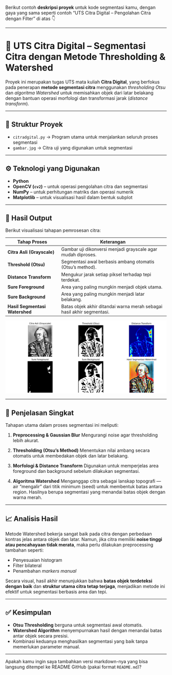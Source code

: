 Berikut contoh **deskripsi proyek** untuk kode segmentasi kamu, dengan gaya yang sama seperti contoh “UTS Citra Digital – Pengolahan Citra dengan Filter” di atas 👇

---

# 🧠 UTS Citra Digital – Segmentasi Citra dengan Metode Thresholding & Watershed

Proyek ini merupakan tugas UTS mata kuliah **Citra Digital**, yang berfokus pada penerapan **metode segmentasi citra** menggunakan *thresholding Otsu* dan *algoritma Watershed* untuk memisahkan objek dari latar belakang dengan bantuan operasi morfologi dan transformasi jarak (*distance transform*).

---

## 📂 Struktur Proyek

* `citradgital.py` → Program utama untuk menjalankan seluruh proses segmentasi
* `gambar.jpg` → Citra uji yang digunakan untuk segmentasi

---

## ⚙️ Teknologi yang Digunakan

* **Python**
* **OpenCV (`cv2`)** – untuk operasi pengolahan citra dan segmentasi
* **NumPy** – untuk perhitungan matriks dan operasi numerik
* **Matplotlib** – untuk visualisasi hasil dalam bentuk subplot

---

## 📸 Hasil Output

Berikut visualisasi tahapan pemrosesan citra:

| Tahap Proses                   | Keterangan                                                             |
| ------------------------------ | ---------------------------------------------------------------------- |
| **Citra Asli (Grayscale)**     | Gambar uji dikonversi menjadi grayscale agar mudah diproses.           |
| **Threshold (Otsu)**           | Segmentasi awal berbasis ambang otomatis (Otsu’s method).              |
| **Distance Transform**         | Mengukur jarak setiap piksel terhadap tepi terdekat.                   |
| **Sure Foreground**            | Area yang paling mungkin menjadi objek utama.                          |
| **Sure Background**            | Area yang paling mungkin menjadi latar belakang.                       |
| **Hasil Segmentasi Watershed** | Batas objek akhir ditandai warna merah sebagai hasil akhir segmentasi. |

![Hasil Segmentasi](https://github.com/paldi2099/program-Python-metode-thresholding/blob/da5a6fc09c5214d252d35e8f2374fff23fc8bf71/hasil%20output.png)

---

## 🧩 Penjelasan Singkat

Tahapan utama dalam proses segmentasi ini meliputi:

1. **Preprocessing & Gaussian Blur**
   Mengurangi noise agar thresholding lebih akurat.

2. **Thresholding (Otsu’s Method)**
   Menentukan nilai ambang secara otomatis untuk membedakan objek dan latar belakang.

3. **Morfologi & Distance Transform**
   Digunakan untuk memperjelas area foreground dan background sebelum dilakukan segmentasi.

4. **Algoritma Watershed**
   Menganggap citra sebagai lanskap topografi — air “mengalir” dari titik minimum (seed) untuk membentuk batas antara region.
   Hasilnya berupa segmentasi yang menandai batas objek dengan warna merah.

---

## 📈 Analisis Hasil

Metode Watershed bekerja sangat baik pada citra dengan perbedaan kontras jelas antara objek dan latar.
Namun, jika citra memiliki **noise tinggi atau pencahayaan tidak merata**, maka perlu dilakukan preprocessing tambahan seperti:

* Penyesuaian histogram
* Filter bilateral
* Penambahan *markers manual*

Secara visual, hasil akhir menunjukkan bahwa **batas objek terdeteksi dengan baik** dan **struktur utama citra tetap terjaga**, menjadikan metode ini efektif untuk segmentasi berbasis area dan tepi.

---

## ✅ Kesimpulan

* **Otsu Thresholding** berguna untuk segmentasi awal otomatis.
* **Watershed Algorithm** menyempurnakan hasil dengan menandai batas antar objek secara presisi.
* Kombinasi keduanya menghasilkan segmentasi yang baik tanpa memerlukan parameter manual.

---

Apakah kamu ingin saya tambahkan versi markdown-nya yang bisa langsung ditempel ke README GitHub (pakai format `README.md`)?
